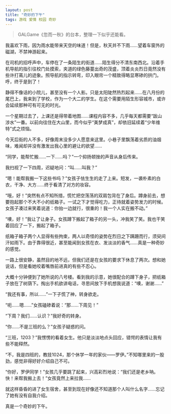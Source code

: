 ```yaml
---
layout: post
title: "奇妙的下午"
tags: 游戏 爱情 校园 奇妙
---
```


> GALGame《忽而一秋》的台本，整理一下似乎还能看。

我喜欢下雨，因为雨水能带来天空的味道！但是，秋天并不下雨……望着车窗外的磁湖，不禁神游起来。

在司机的招呼声中，车停在了一条陌生的街道……陌生得分不清东南西北。沿着手机导航的指引往校门处摸索，夹道的绿色藤蔓出奇的茂盛，顶着炎炎烈日竟然没有些许打蔫儿的迹象。照导航的指示转弯，印入眼帘一个精致得略显寒碜的拱门。呼，终于是到了！

静得不像话的小院儿，甚至没有一个人影。只是太阳陡然热烈起来……在八月份的尾巴上，我来到了学校，作为一个大二的学生。在这个需要用陌生形容城市，或许会延续那种可有可无的时光。

一个星期过去了，上课还是得带着地图……课程内容不多，几乎每天都需要“跋山涉水”一番。以前向往住在大山里，而今似乎“美梦成真”，却依旧延续着“少年维特”式之烦恼。

今天后街的人不多，好像周末没多少人愿意来这里。小巷子里飘荡着劣质的油烟味，难闻却并没有激发出我心里的避让的欲望……

“同学，能帮忙搬……一下……吗？”一个抑扬顿挫的声音从身后传来。

我扫视了一下四周，迟疑地问：“叫……叫我？”

“嗯！能帮我搬一下这些书吗？”女孩子怯生生的走了上来。短发，一袭朴素的白衣，干净、大方……终于看清了对方的妆容。

“哦，好！”突然有点不知所措，慌忙把空荡荡的双肩包背在了身后。蹲身前去，想要抱起那个不大不小的纸箱子。一试之下才觉得吃力，正待就着姿势发力的时候。女孩子凑过来笑着说道：你抬一边就行，很重的！我一个人实在搬不动。”

“噢，好！”我让了让身子。女孩蹲下搬起了箱子的另一头，冲我笑了笑。我也干笑着回应了一下，搬起了箱子。

纸箱子箱子两个人显得有些拘束，两人以奇怪的姿势在烈日之下蹒跚而行，须臾间汗如雨下。由于靠得很近，甚至能闻到女孩在衣、发淡淡的香气……真是一种奇妙的感觉。

一路上很安静，虽然目的地不远，但我们还是在女孩的要求下休息了两次。想和她说话，但是看她咬着嘴唇前进真的有些不忍心。

大概十分钟便到了她所说的八号楼。看到我的示意，她很配合的蹲下身子，把纸箱子放在了树荫下。掏出手机欲讲电话，寻思间放下手机想我说道：“噢，谢谢……”

“我还有事，所以……”一下子慌了神，转身欲走。

“呃……嗯……”女孩磕碜着说：“那……下周见！”

“下周？我们……认识？”我好奇的转身。

“你……不是三班的么？”女孩子疑惑的问。

“三班，1203？”我愣愣的看着女生。他只是淡淡地点头回应，错愕的表情让我有些不能释然。

“不，我是四班的，教技1024，那个休学一年的家伙——罗伊。”不知哪里来的一股劲，感觉非得好好介绍自己不可。

“你好，罗伊同学！”女孩几乎要跳了起来，兴高彩烈地说：“我们还是老乡呐。快！来帮我搬上去！”女孩竟然上来拉我……

就这样昏昏的进了女生宿舍，甚至到现在好像还不知道那个人叫什么名字……忘记了她有没有自我介绍。

真是一个奇妙的下午。
